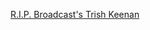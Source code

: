 ---
layout: post
wordpress_id: 967
wordpress_url: http://noesbueno.com/archives/967
date: '2011-01-14 12:00:42 -0600'
date_gmt: '2011-01-14 17:00:42 -0600'
body: |
  <p><a href="http://feedproxy.google.com/~r/PitchforkLatestNews/~3/kgeSK20gGVg/">R.I.P. Broadcast's Trish Keenan</a></p>
---
